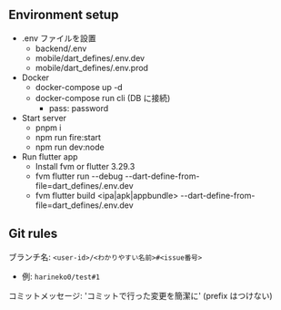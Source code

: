 ## Environment setup
* .env ファイルを設置
  * backend/.env
  * mobile/dart_defines/.env.dev
  * mobile/dart_defines/.env.prod
* Docker
  * docker-compose up -d
  * docker-compose run cli (DB に接続)
    * pass: password
* Start server
  * pnpm i
  * npm run fire:start
  * npm run dev:node
* Run flutter app
  * Install fvm or flutter 3.29.3
  * fvm flutter run --debug --dart-define-from-file=dart_defines/.env.dev
  * fvm flutter build <ipa|apk|appbundle> --dart-define-from-file=dart_defines/.env.dev

## Git rules
ブランチ名: `<user-id>/<わかりやすい名前>#<issue番号>`
- 例: `harineko0/test#1`

コミットメッセージ: 'コミットで行った変更を簡潔に' (prefix はつけない)
